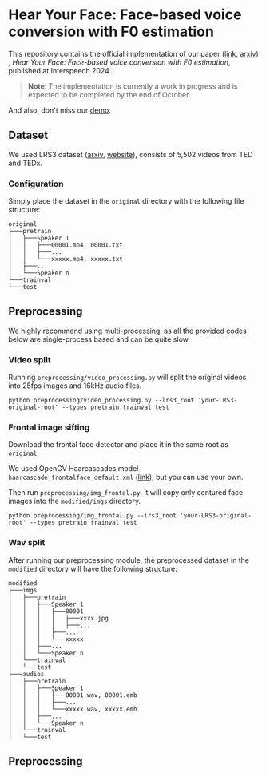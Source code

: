 # Hear Your Face: Face-based voice conversion with F0 estimation
This repository contains the official implementation of our paper
([link](https://www.isca-archive.org/interspeech_2024/lee24d_interspeech.html),
[arxiv](https://www.arxiv.org/abs/2408.09802))
, _Hear Your Face: Face-based voice conversion with F0 estimation_, published at Interspeech 2024.

> **Note**: The implementation is currently a work in progress and is expected to be completed by the end of October.

And also, don't miss our [demo](https://jaejunl.github.io/HYFace_Demo/).

## Dataset
We used LRS3 dataset ([arxiv](https://arxiv.org/abs/1809.00496), [website](https://mmai.io/datasets/lip_reading/)), consists of 5,502 videos from TED and TEDx.

### Configuration
Simply place the dataset in the `original` directory with the following file structure:
```
original
├───pretrain
│   ├───Speaker 1
│   │   ├───00001.mp4, 00001.txt
│   │   ├───...
│   │   └───xxxxx.mp4, xxxxx.txt
│   ├───...
│   └───Speaker n
└───trainval
└───test
```

## Preprocessing
We highly recommend using multi-processing, as all the provided codes below are single-process based and can be quite slow.
### Video split
Running `preprocessing/video_processing.py` will split the original videos into 25fps images and 16kHz audio files.
```
python preprocessing/video_processing.py --lrs3_root 'your-LRS3-original-root' --types pretrain trainval test
```
### Frontal image sifting
Download the frontal face detector and place it in the same root as `original`.

We used OpenCV Haarcascades model `haarcascade_frontalface_default.xml` ([link](https://github.com/kipr/opencv/tree/master/data/haarcascades)), but you can use your own.

Then run `preprocessing/img_frontal.py`, it will copy only centured face images into the `modified/imgs` directory.
```
python preprocessing/img_frontal.py --lrs3_root 'your-LRS3-original-root' --types pretrain trainval test
```

### Wav split


After running our preprocessing module, the preprocessed dataset in the `modified` directory will have the following structure:
```
modified
├───imgs
│   ├───pretrain
│   │   ├───Speaker 1
│   │   │   ├───00001
│   │   │   │   ├───xxxx.jpg
│   │   │   │   ├───...
│   │   │   ├───...
│   │   │   └───xxxxx
│   │   ├───...
│   │   └───Speaker n
│   └───trainval
│   └───test
├───audios
│   ├───pretrain
│   │   ├───Speaker 1
│   │   │   ├───00001.wav, 00001.emb
│   │   │   ├───...
│   │   │   └───xxxxx.wav, xxxxx.emb
│   │   ├───...
│   │   └───Speaker n
│   └───trainval
│   └───test
```


## Preprocessing


